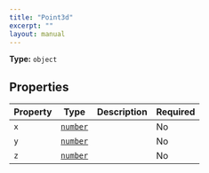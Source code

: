 ```yaml
---
title: "Point3d"
excerpt: ""
layout: manual
---
```



**Type:** `object`





## Properties

| Property | Type | Description | Required |
|----------|------|-------------|----------|
| `x` |[`number`](/docs/kcl/types/number)|  | No |
| `y` |[`number`](/docs/kcl/types/number)|  | No |
| `z` |[`number`](/docs/kcl/types/number)|  | No |


